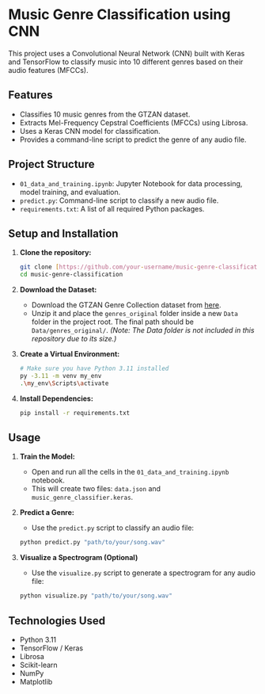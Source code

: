 # Music Genre Classification using CNN

This project uses a Convolutional Neural Network (CNN) built with Keras and TensorFlow to classify music into 10 different genres based on their audio features (MFCCs).

## Features
- Classifies 10 music genres from the GTZAN dataset.
- Extracts Mel-Frequency Cepstral Coefficients (MFCCs) using Librosa.
- Uses a Keras CNN model for classification.
- Provides a command-line script to predict the genre of any audio file.

## Project Structure
- `01_data_and_training.ipynb`: Jupyter Notebook for data processing, model training, and evaluation.
- `predict.py`: Command-line script to classify a new audio file.
- `requirements.txt`: A list of all required Python packages.

## Setup and Installation
1.  **Clone the repository:**
    ```bash
    git clone [https://github.com/your-username/music-genre-classification.git](https://github.com/your-username/music-genre-classification.git)
    cd music-genre-classification
    ```

2.  **Download the Dataset:**
    - Download the GTZAN Genre Collection dataset from [here](http://mars.cs.uvic.ca/datasets/gtzan/).
    - Unzip it and place the `genres_original` folder inside a new `Data` folder in the project root. The final path should be `Data/genres_original/`.
    *(Note: The Data folder is not included in this repository due to its size.)*

3.  **Create a Virtual Environment:**
    ```bash
    # Make sure you have Python 3.11 installed
    py -3.11 -m venv my_env
    .\my_env\Scripts\activate
    ```

4.  **Install Dependencies:**
    ```bash
    pip install -r requirements.txt
    ```

## Usage
1.  **Train the Model:**
    - Open and run all the cells in the `01_data_and_training.ipynb` notebook.
    - This will create two files: `data.json` and `music_genre_classifier.keras`.

2.  **Predict a Genre:**
    - Use the `predict.py` script to classify an audio file:
    ```bash
    python predict.py "path/to/your/song.wav"
    ```
3. **Visualize a Spectrogram (Optional)**
    - Use the `visualize.py` script to generate a spectrogram for any audio file:
    ```bash
    python visualize.py "path/to/your/song.wav"

## Technologies Used
- Python 3.11
- TensorFlow / Keras
- Librosa
- Scikit-learn
- NumPy
- Matplotlib